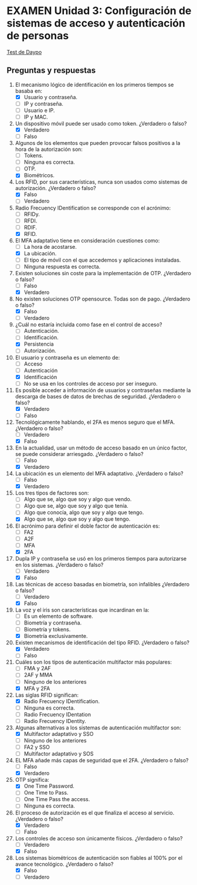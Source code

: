 # EXAMEN Unidad 3: Configuración de sistemas de acceso y autenticación de personas

[Test de Daypo](https://www.daypo.com/br-3.html)

## Preguntas y respuestas

1. El mecanismo lógico de identificación en los primeros tiempos se basaba en:
	- [x] Usuario y contraseña.
	- [ ] IP y contraseña.
	- [ ] Usuario e IP.
	- [ ] IP y MAC.

2. Un dispositivo móvil puede ser usado como token. ¿Verdadero o falso?
	- [x] Verdadero
	- [ ] Falso

3. Algunos de los elementos que pueden provocar falsos positivos a la hora de la autorización son:
	- [ ] Tokens.
	- [ ] Ninguna es correcta.
	- [ ] OTP.
	- [x] Biométricos.

4. Los RFID, por sus características, nunca son usados como sistemas de autorización. ¿Verdadero o falso?
	- [x] Falso
	- [ ] Verdadero

5. Radio Frecuency IDentification se corresponde con el acrónimo:
	- [ ] RFIDy.
	- [ ] RFDI.
	- [ ] RDIF.
	- [x] RFID.

6. El MFA adaptativo tiene en consideración cuestiones como:
	- [ ] La hora de acostarse.
	- [x] La ubicación.
	- [ ] El tipo de móvil con el que accedemos y aplicaciones instaladas.
	- [ ] Ninguna respuesta es correcta.

7. Existen soluciones sin coste para la implementación de OTP. ¿Verdadero o falso?
	- [ ] Falso
	- [x] Verdadero

8. No existen soluciones OTP opensource. Todas son de pago. ¿Verdadero o falso?
	- [x] Falso
	- [ ] Verdadero

9. ¿Cuál no estaría incluida como fase en el control de acceso?
	- [ ] Autenticación.
	- [ ] Identificación.
	- [x] Persistencia
	- [ ] Autorización.

10. El usuario y contraseña es un elemento de:
	- [ ] Acceso
	- [ ] Autenticación
	- [x] Identificación
	- [ ] No se usa en los controles de acceso por ser inseguro.

11. Es posible acceder a información de usuarios y contraseñas mediante la descarga de bases de datos de brechas de seguridad. ¿Verdadero o falso?
	- [x] Verdadero
	- [ ] Falso

12. Tecnológicamente hablando, el 2FA es menos seguro que el MFA. ¿Verdadero o falso?
	- [ ] Verdadero
	- [x] Falso

13. En la actualidad, usar un método de acceso basado en un único factor, se puede considerar arriesgado. ¿Verdadero o falso?
	- [ ] Falso
	- [x] Verdadero

14. La ubicación es un elemento del MFA adaptativo. ¿Verdadero o falso?
	- [ ] Falso
	- [x] Verdadero

15. Los tres tipos de factores son:
	- [ ] Algo que se, algo que soy y algo que vendo.
	- [ ] Algo que se, algo que soy y algo que tenía.
	- [ ] Algo que conocía, algo que soy y algo que tengo.
	- [x] Algo que se, algo que soy y algo que tengo.

16. El acrónimo para definir el doble factor de autenticación es:
	- [ ] FA2
	- [ ] A2F
	- [ ] MFA
	- [x] 2FA

17. Dupla IP y contraseña se usó en los primeros tiempos para autorizarse en los sistemas. ¿Verdadero o falso?
	- [ ] Verdadero
	- [x] Falso

18. Las técnicas de acceso basadas en biometría, son infalibles ¿Verdadero o falso?
	- [ ] Verdadero
	- [x] Falso

19. La voz y el iris son características que incardinan en la:
	- [ ] Es un elemento de software.
	- [ ] Biometría y contraseña.
	- [ ] Biometría y tokens.
	- [x] Biometría exclusivamente.

20. Existen mecanismos de identificación del tipo RFID. ¿Verdadero o falso?
	- [x] Verdadero
	- [ ] Falso

21. Cuáles son los tipos de autenticación multifactor más populares:
	- [ ] FMA y 2AF
	- [ ] 2AF y MMA
	- [ ] Ninguno de los anteriores
	- [x] MFA y 2FA

22. Las siglas RFID significan:
	- [x] Radio Frecuency IDentification.
	- [ ] Ninguna es correcta.
	- [ ] Radio Frecuency IDentation
	- [ ] Radio Frecuency IDentity.

23. Algunas alternativas a los sistemas de autenticación multifactor son:
	- [x] Multifactor adaptativo y SSO
	- [ ] Ninguno de los anteriores
	- [ ] FA2 y SSO
	- [ ] Multifactor adaptativo y SOS

24. EL MFA añade más capas de seguridad que el 2FA. ¿Verdadero o falso?
	- [ ] Falso
	- [x] Verdadero

25. OTP significa:
	- [x] One Time Password.
	- [ ] One Time to Pass.
	- [ ] One Time Pass the access.
	- [ ] Ninguna es correcta.

26. El proceso de autorización es el que finaliza el acceso al servicio. ¿Verdadero o falso?
	- [x] Verdadero
	- [ ] Falso

27. Los controles de acceso son únicamente físicos. ¿Verdadero o falso?
	- [ ] Verdadero
	- [x] Falso

28. Los sistemas biométricos de autenticación son fiables al 100% por el avance tecnológico. ¿Verdadero o falso?
	- [x] Falso
	- [ ] Verdadero